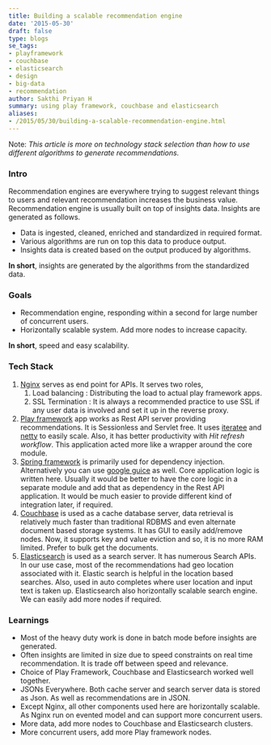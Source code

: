 ```yaml
---
title: Building a scalable recommendation engine
date: '2015-05-30'
draft: false
type: blogs
se_tags:
- playframework
- couchbase
- elasticsearch
- design
- big-data
- recommendation
author: Sakthi Priyan H
summary: using play framework, couchbase and elasticsearch
aliases:
- /2015/05/30/building-a-scalable-recommendation-engine.html
---
```


Note: *This article is more on technology stack selection than how to use different algorithms to generate recommendations.*

### Intro

Recommendation engines are everywhere trying to suggest relevant things to users and relevant recommendation increases the business value. Recommendation engine is usually built on top of insights data. Insights are generated as follows.

* Data is ingested, cleaned, enriched and standardized in required format.
* Various algorithms are run on top this data to produce output.
* Insights data is created based on the output produced by algorithms.

**In short**, insights are generated by the algorithms from the standardized data.

### Goals

* Recommendation engine, responding within a second for large number of concurrent users.
* Horizontally scalable system. Add more nodes to increase capacity.

**In short**, speed and easy scalability.

### Tech Stack

1. [Nginx](http://nginx.org/) serves as end point for APIs. It serves two roles,
    1. Load balancing : Distributing the load to actual play framework apps.
    2. SSL Termination : It is always a recommended practice to use SSL if any user data is involved and set it up in the reverse proxy.
2. [Play framework](http://playframework.com) app works as Rest API server providing recommendations. It is Sessionless and Servlet free. It uses [iteratee](https://www.playframework.com/documentation/2.4.x/Iteratees) and [netty](http://netty.io/) to easily scale. Also, it has better productivity with *Hit refresh workflow*. This application acted more like a wrapper around the core module.
3. [Spring framework](http://en.wikipedia.org/wiki/Spring_Framework) is primarily used for dependency injection. Alternatively you can use [google guice](https://github.com/google/guice) as well. Core application logic is written here. Usually it would be better to have the core logic in a separate module and add that as dependency in the Rest API application. It would be much easier to provide different kind of integration later, if required.
4. [Couchbase](http://www.couchbase.com/nosql-databases/couchbase-server) is used as a cache database server, data retrieval is relatively much faster than traditional RDBMS and even alternate document based storage systems. It has GUI to easily add/remove nodes. Now, it supports key and value eviction and so, it is no more RAM limited. Prefer to bulk get the documents.
5. [Elasticsearch](https://www.elastic.co/products/elasticsearch) is used as a search server. It has numerous Search APIs. In our use case, most of the recommendations had geo location associated with it. Elastic search is helpful in the location based searches. Also, used in auto completes where user location and input text is taken up. Elasticsearch also horizontally scalable search engine. We can easily add more nodes if required.

### Learnings
* Most of the heavy duty work is done in batch mode before insights are generated.
* Often insights are limited in size due to speed constraints on real time recommendation. It is trade off between speed and relevance.
* Choice of Play Framework, Couchbase and Elasticsearch worked well together.
* JSONs Everywhere. Both cache server and search server data is stored as Json. As well as recommendations are in JSON.
* Except Nginx, all other components used here are horizontally scalable. As Nginx run on evented model and can support more concurrent users.
* More data, add more nodes to Couchbase and Elasticsearch clusters.
* More concurrent users, add more Play framework nodes.